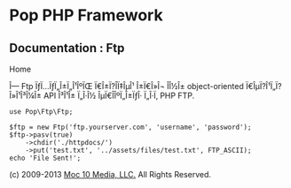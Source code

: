 Pop PHP Framework
=================

Documentation : Ftp
-------------------

Home

Î— Ftp ÏƒÏ…ÏƒÏ„Î±Ï„Î¹ÎºÏŒ Ï€Î±Ï?Î­Ï‡ÎµÎ¹ Î±Ï€Î»Î¬ Î­Î½Î± object-oriented
Ï€ÎµÏ?Î¹Ï„Ï?Î»Î¹Î³Î¼Î± API Î³Î¹Î± Ï„Î·Î½ ÎµÏ€Î­ÎºÏ„Î±ÏƒÎ· Ï„Î·Ï‚ PHP
FTP.

    use Pop\Ftp\Ftp;

    $ftp = new Ftp('ftp.yourserver.com', 'username', 'password');
    $ftp->pasv(true)
        ->chdir('./httpdocs/')
        ->put('test.txt', '../assets/files/test.txt', FTP_ASCII);
    echo 'File Sent!';

\(c) 2009-2013 [Moc 10 Media, LLC.](http://www.moc10media.com) All
Rights Reserved.
